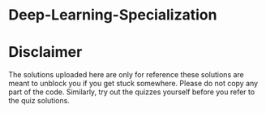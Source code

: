 # Deep-Learning-Specialization
# Disclaimer
The solutions uploaded here are only for reference these solutions are meant to unblock you if you get stuck somewhere. Please do not copy any part of the code. Similarly, try out the quizzes yourself before you refer to the quiz solutions.

